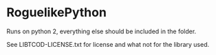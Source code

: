 # RoguelikePython


Runs on python 2, everything else should be included in the folder.


See LIBTCOD-LICENSE.txt for license and what not for the library used.
